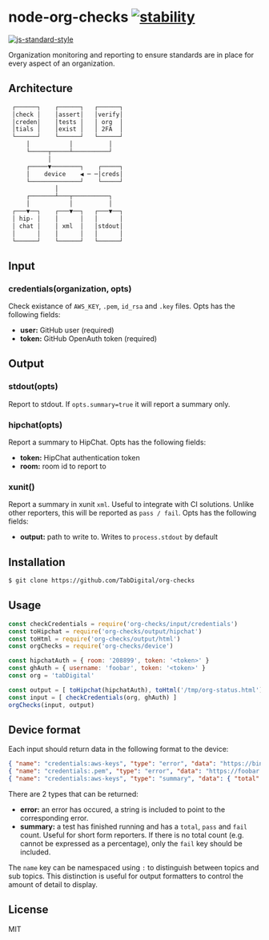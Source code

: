 # node-org-checks [![stability][0]][1]
[![js-standard-style][10]][11]

Organization monitoring and reporting to ensure standards are in place for
every aspect of an organization.

## Architecture
```txt
 ┌──────┐    ┌──────┐   ┌──────┐
 │check │    │assert│   │verify│
 │creden│    │tests │   │ org  │
 │tials │    │exist │   │ 2FA  │
 └──────┘    └──────┘   └──────┘
     │           │          │
     └─────┬─────┴──────────┘
           │
     ┌─────▼────────┐    ┌─────┐
     │    device    ◀ ─ ─│creds│
     └──────────────┘    └─────┘
             │
     ┌───────┴───┬──────────┐
     │           │          │
 ┌───▼──┐    ┌───▼──┐   ┌───▼──┐
 │ hip- │    │      │   │      │
 │ chat │    │ xml  │   │stdout│
 │      │    │      │   │      │
 └──────┘    └──────┘   └──────┘
```

## Input
### credentials(organization, opts)
Check existance of `AWS_KEY`, `.pem`, `id_rsa` and `.key` files. Opts has the
following fields:
- __user:__ GitHub user (required)
- __token:__ GitHub OpenAuth token (required)

## Output
### stdout(opts)
Report to stdout. If `opts.summary=true` it will report a summary only.

### hipchat(opts)
Report a summary to HipChat. Opts has the following fields:
- __token:__ HipChat authentication token
- __room:__ room id to report to

### xunit()
Report a summary in xunit `xml`. Useful to integrate with CI solutions. Unlike
other reporters, this will be reported as `pass / fail`. Opts has the following
fields:
- __output:__ path to write to. Writes to `process.stdout` by default

## Installation
```sh
$ git clone https://github.com/TabDigital/org-checks
```

## Usage
```js
const checkCredentials = require('org-checks/input/credentials')
const toHipchat = require('org-checks/output/hipchat')
const toHtml = require('org-checks/output/html')
const orgChecks = require('org-checks/device')

const hipchatAuth = { room: '208899', token: '<token>' }
const ghAuth = { username: 'foobar', token: '<token>' }
const org = 'tabDigital'

const output = [ toHipchat(hipchatAuth), toHtml('/tmp/org-status.html') ]
const input = [ checkCredentials(org, ghAuth) ]
orgChecks(input, output)
```

## Device format
Each input should return data in the following format to the device:
```json
{ "name": "credentials:aws-keys", "type": "error", "data": "https://binbaz.com" }
{ "name": "credentials:.pem", "type": "error", "data": "https://foobar.com" }
{ "name": "credentials:aws-keys", "type": "summary", "data": { "total": 40, "pass": 24, "fail": 16 } }
```
There are 2 types that can be returned:
- __error:__ an error has occured, a string is included to point to the
  corresponding error.
- __summary:__ a test has finished running and has a `total`, `pass` and `fail`
  count. Useful for short form reporters. If there is no total count (e.g.
  cannot be expressed as a percentage), only the `fail` key should be included.

The `name` key can be namespaced using `:` to distinguish between topics and
sub topics. This distinction is useful for output formatters to control the
amount of detail to display.

## License
MIT

[0]: https://img.shields.io/badge/stability-experimental-orange.svg?style=flat-square
[1]: https://nodejs.org/api/documentation.html#documentation_stability_index
[2]: https://img.shields.io/npm/v/org-checks.svg?style=flat-square
[3]: https://npmjs.org/package/org-checks
[4]: https://img.shields.io/travis/TabDigital/node-org-checks/master.svg?style=flat-square
[5]: https://travis-ci.org/TabDigital/node-org-checks
[6]: https://img.shields.io/codecov/c/github/TabDigital/node-org-checks/master.svg?style=flat-square
[7]: https://codecov.io/github/TabDigital/node-org-checks
[8]: http://img.shields.io/npm/dm/org-checks.svg?style=flat-square
[9]: https://npmjs.org/package/org-checks
[10]: https://img.shields.io/badge/code%20style-standard-brightgreen.svg?style=flat-square
[11]: https://github.com/feross/standard
